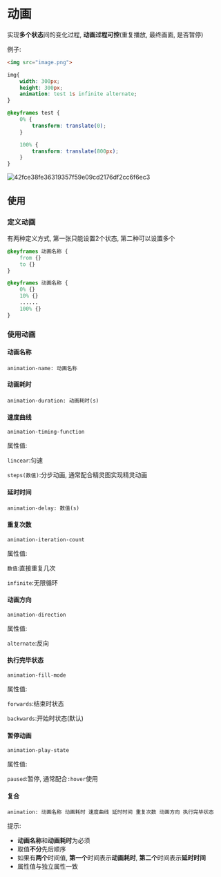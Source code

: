 # 动画

实现**多个状态**间的变化过程, **动画过程可控**(重复播放, 最终画面, 是否暂停)

例子:

```html
<img src="image.png">
```

```css
img{
    width: 300px;
    height: 300px;
    animation: test 1s infinite alternate;
}

@keyframes test {
    0% {
        transform: translate(0);
    }

    100% {
        transform: translate(800px);
    }
}
```

![42fce38fe36319357f59e09cd2176df2cc6f6ec3](Assets/42fce38fe36319357f59e09cd2176df2cc6f6ec3.gif)

## 使用

### 定义动画

有两种定义方式, 第一张只能设置2个状态, 第二种可以设置多个

```css
@keyframes 动画名称 {
    from {}
    to {}
}
```

```css
@keyframes 动画名称 {
    0% {}
    10% {}
    ......
    100% {}
}
```

### 使用动画

#### 动画名称

`animation-name: 动画名称`

#### 动画耗时

`animation-duration: 动画耗时(s)`

#### 速度曲线

`animation-timing-function`

属性值:

`lincear`:匀速

`steps(数值)`:分步动画, 通常配合精灵图实现精灵动画

#### 延时时间

`animation-delay: 数值(s)`

#### 重复次数

`animation-iteration-count`

属性值:

`数值`:直接重复几次

`infinite`:无限循环

#### 动画方向

`animation-direction`

属性值:

`alternate`:反向

#### 执行完毕状态

`animation-fill-mode`

属性值:

`forwards`:结束时状态

`backwards`:开始时状态(默认)

#### 暂停动画

`animation-play-state`

属性值:

`paused`:暂停, 通常配合`:hover`使用

#### 复合

`animation: 动画名称 动画耗时 速度曲线 延时时间 重复次数 动画方向 执行完毕状态`

提示:

* **动画名称**和**动画耗时**为必须
* 取值**不分**先后顺序
* 如果有**两个**时间值, **第一个**时间表示**动画耗时**, **第二个**时间表示**延时时间**
* 属性值与独立属性一致
